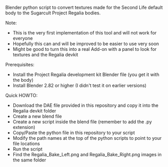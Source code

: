 Blender python script to convert textures made for the Second Life default body to the Sugarcult Project Regalia bodies.

Note:
- This is the very first implementation of this tool and will not work for everyone
- Hopefully this can and will be improved to be easier to use very soon
- Might be good to turn this into a real Add-on with a panel to look for textures and the Regalia devkit

Prerequisites:
- Install the Project Regalia development kit Blender file (you get it with the body)
- Install Blender 2.82 or higher (I didn't test it on earlier versions)

Quick HOWTO:
- Download the DAE file provided in this repository and copy it into the Regalia devkit folder
- Create a new blend file
- Create a new script inside the blend file (remember to add the .py extension)
- Copy/Paste the python file in this repository to your script
- Modify the path names at the top of the python scripts to point to your file locations
- Run the script
- Find the Regalia_Bake_Left.png and Regalia_Bake_Right.png images in the same folder
